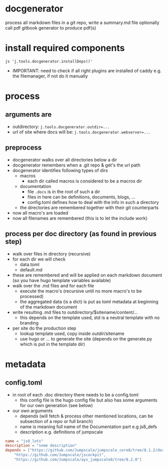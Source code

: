 
# docgenerator

process all markdown files in a git repo, write a summary.md file
optionally call pdf gitbook generator to produce pdf(s)

# install required components

```
js 'j.tools.docgenerator.installDeps()'
```

- IMPORTANT: need to check if all right plugins are installed of caddy e.g. the filemanager, if not do it manually

# process

## arguments are

- outdirectory: ```j.tools.docgenerator.outdir=...```
- url of site where docs will be: ```j.tools.docgenerator.webserver=...```

## preprocess

- docgenerator walks over all directories below a dir
- docgenerator remembers when a .git repo & get's the url path
- docgenerator identifies following types of dirs
    - macros
        - each dir called macros is considered to be a macros dir
    - documentation
        - file ```.docs``` is in the root of such a dir
        - files in here can be definitions, documents, blogs, ...
        - config.toml defines how to deal with the info in such a directory
    - the directories are remembered together with their git counterparts
- now all macro's are loaded
- now all filenames are remembered (this is to let the include work)

## process per doc directory (as found in previous step)

- walk over files in directory (recursive)
- for each dir we will check
    - data.toml
    - default.md
- these are remembered and will be applied on each markdown document (so you have hugo template variables available)
- walk over the .md files and for each file
    - execute the macro's  (recursive until no more macro's to be processed)
    - the aggregated data (is a dict) is put as toml metadata at beginning of the markdown document
- write resulting .md files to outdirectory/$sitename/content/...
    - this depends on the template used, std is a neutral template with no branding
- per site do the production step
    - lookup template used, copy inside $outdir/$sitename
    - use hugo or ... to generate the site (depends on the generate.py which is put in the template dir)

# metadata

## config.toml

- in root of each .doc directory there needs to be a config.toml
    - this config file is the hugo config file but also has some arguments for our own generation (see below)
- our own arguments
    - depends (will fetch & process other mentioned locations, can be subsection of a repo or full branch)
    - name is meaning full name of the Documentation part e.g js8_defs
    - description e.g. definitions of jumpscale

```toml
name = "js8_lots"
description = "some description"
depends = ["https://github.com/Jumpscale/jumpscale_core8/tree/8.1.2/docs",
    "https://github.com/Jumpscale/jscockpit",
    "https://github.com/Jumpscale/ays_jumpscale8/tree/8.2.0"]
```
